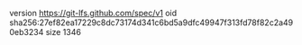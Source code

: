 version https://git-lfs.github.com/spec/v1
oid sha256:27ef82ea17229c8dc73174d341c6bd5a9dfc49947f313fd78f82c2a490eb3234
size 1346

